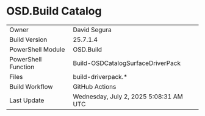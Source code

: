﻿# OSD.Build Catalog

| | |
|-|-|
| Owner | David Segura |
| Build Version | 25.7.1.4 |
| PowerShell Module | OSD.Build |
| PowerShell Function | Build-OSDCatalogSurfaceDriverPack |
| Files | build-driverpack.* |
| Build Workflow | GitHub Actions |
| Last Update | Wednesday, July 2, 2025 5:08:31 AM UTC |
